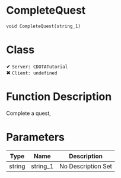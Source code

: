 # CompleteQuest
```
void CompleteQuest(string_1)
```
# Class
✔ `Server: CDOTATutorial`  
✖ `Client: undefined`  

# Function Description
Complete a quest,
# Parameters
Type|Name|Description
--|--|--
string|string_1|No Description Set
